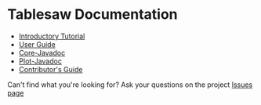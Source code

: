 # Tablesaw Documentation

* [Introductory Tutorial](https://jtablesaw.wordpress.com/an-introduction/)
* [User Guide](https://jtablesaw.github.io/tablesaw/userguide/toc)
* [Core-Javadoc](https://jtablesaw.github.io/tablesaw/core/apidocs/index)
* [Plot-Javadoc](https://jtablesaw.github.io/tablesaw/plot/apidocs/index)
* [Contributor's Guide](https://jtablesaw.wordpress.com/how-to-contribute/)

Can't find what you're looking for?
Ask your questions on the project [Issues page](https://github.com/jtablesaw/tablesaw/issues)
